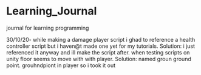 # Learning_Journal
journal for learning programming 

30/10/20- 
while making a damage player script i ghad to reference a health controller script but i haven@t made one yet for my tutorials. Solution: i just referenced it anyway and ill make the script after.
when testing scripts on unity floor seems to move with with player. Solution: named groun ground point. grouhndpiont in player so i took it out
